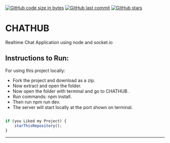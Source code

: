 [![GitHub code size in bytes](https://img.shields.io/github/languages/code-size/yasharthratan/CHATHUB?logo=github&style=social)](https://github.com/yasharthratan/) [![GitHub last commit](https://img.shields.io/github/last-commit/yasharthratan/CHATHUB?style=social&logo=git)](https://github.com/yasharthratan/) [![GitHub stars](https://img.shields.io/github/stars/yasharthratan/CHATHUB?style=social)](https://github.com/yasharthratan/)

# CHATHUB
Realtime Chat Application using node and socket.io 


## Instructions to Run:
For using this project locally:

- Fork the project and download as a zip.
- Now extract and open the folder.
- Now open the folder with terminal and go to CHATHUB .
- Run commands: npm install.
- Then run npm run dev.
- The server will start locally at the port shown on terminal.


```javascript

if (you Liked my Project) {
    starThisRepository();
}

```

-----------
